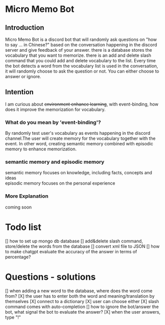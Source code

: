 # Micro Memo Bot 
## Introduction 
Micro Memo Bot is a discord bot that will randomly ask questions on "how to say ... in Chinese?" based on the conversation happening in the discord server and give feedback of your answer.  there is a database stores the vocabulary that you want to memorize. there is an add and delete slash command that you could add and delete vocabulary to the list. Every time the bot detects a word from the vocabulary list is used in the conversation, it will randomly choose to ask the question or not. You can either choose to answer or ignore. 
## Intention 
I am curious about ~~environment enhance learning~~, with event-binding, how does it improve the memorization for vocabulary. 
### What do you mean by 'event-binding'?
By randomly test user's vocabulary as events happening in the discord channel.The user will create memory for the vocabulary together with the event. In other word, creating semantic memory combined with episodic memory to enhance memorization. 
### semantic memory and episodic memory 
semantic memory focuses on knowledge, including facts, concepts and ideas  
episodic memory focuses on the personal experience 
### More Explanation  
coming soon
# Todo list
[] how to set up mongo db database
[] add&delete slash command, store/delete the words from the database
[] convert xml file to JSON
[] how to make chatgpt evaluate the accuracy of the answer in terms of percentage?
# Questions - solutions 
[] when adding a new word to the database, where does the word come from?
[X] the user has to enter both the word and meaning/translation by themselves
[X] connect to a dictionary 
[X] user can choose either
[X] slash command comes with auto-completion 
[] how to ignore the bot/answer the bot, what signal the bot to evaluate the answer?
[X] when the user answers, type "!" 




